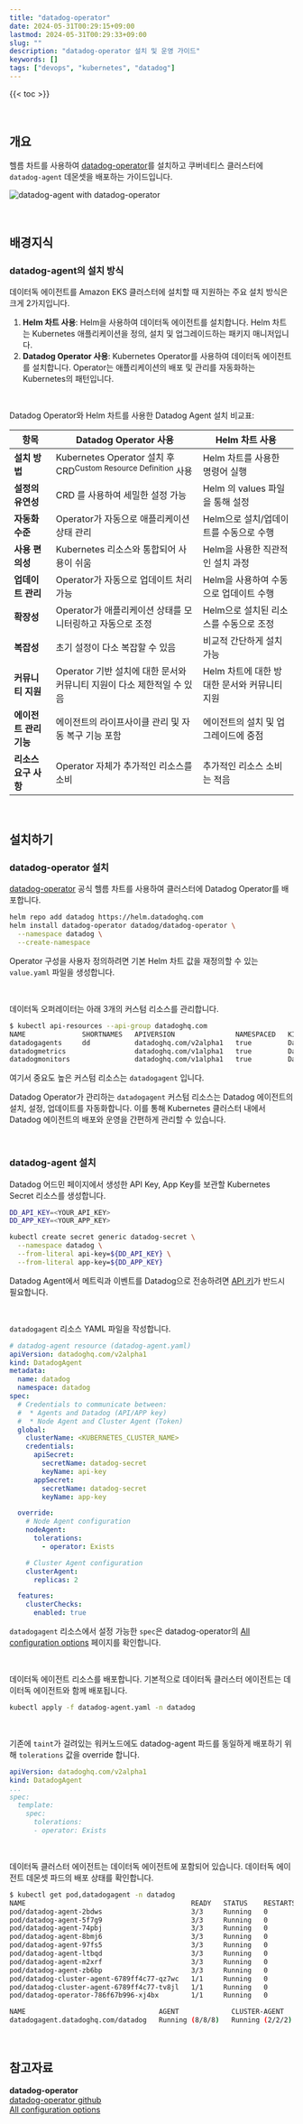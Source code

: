 ```yaml
---
title: "datadog-operator"
date: 2024-05-31T00:29:15+09:00
lastmod: 2024-05-31T00:29:33+09:00
slug: ""
description: "datadog-operator 설치 및 운영 가이드"
keywords: []
tags: ["devops", "kubernetes", "datadog"]
---
```


{{< toc >}}

&nbsp;

## 개요

헬름 차트를 사용하여 [datadog-operator](https://github.com/DataDog/datadog-operator)를 설치하고 쿠버네티스 클러스터에 `datadog-agent` 데몬셋을 배포하는 가이드입니다.

![datadog-agent with datadog-operator](./1.png)

&nbsp;

## 배경지식

### datadog-agent의 설치 방식

데이터독 에이전트를 Amazon EKS 클러스터에 설치할 때 지원하는 주요 설치 방식은 크게 2가지입니다.

1. **Helm 차트 사용**: Helm을 사용하여 데이터독 에이전트를 설치합니다. Helm 차트는 Kubernetes 애플리케이션을 정의, 설치 및 업그레이드하는 패키지 매니저입니다.
2. **Datadog Operator 사용**: Kubernetes Operator를 사용하여 데이터독 에이전트를 설치합니다. Operator는 애플리케이션의 배포 및 관리를 자동화하는 Kubernetes의 패턴입니다.

&nbsp;

Datadog Operator와 Helm 차트를 사용한 Datadog Agent 설치 비교표:

| **항목** | **Datadog Operator 사용** | **Helm 차트 사용** |
|---------|--------------------------|------------------|
| **설치 방법** | Kubernetes Operator 설치 후 CRD<sup>Custom Resource Definition</sup> 사용 | Helm 차트를 사용한 명령어 실행 |
| **설정의 유연성** | CRD 를 사용하여 세밀한 설정 가능 | Helm 의 values 파일을 통해 설정 |
| **자동화 수준** | Operator가 자동으로 애플리케이션 상태 관리 | Helm으로 설치/업데이트를 수동으로 수행 |
| **사용 편의성** | Kubernetes 리소스와 통합되어 사용이 쉬움 | Helm을 사용한 직관적인 설치 과정 |
| **업데이트 관리** | Operator가 자동으로 업데이트 처리 가능 | Helm을 사용하여 수동으로 업데이트 수행 |
| **확장성** | Operator가 애플리케이션 상태를 모니터링하고 자동으로 조정 | Helm으로 설치된 리소스를 수동으로 조정 |
| **복잡성** | 초기 설정이 다소 복잡할 수 있음 | 비교적 간단하게 설치 가능 |
| **커뮤니티 지원** | Operator 기반 설치에 대한 문서와 커뮤니티 지원이 다소 제한적일 수 있음 | Helm 차트에 대한 방대한 문서와 커뮤니티 지원 |
| **에이전트 관리 기능** | 에이전트의 라이프사이클 관리 및 자동 복구 기능 포함 | 에이전트의 설치 및 업그레이드에 중점 |
| **리소스 요구 사항** | Operator 자체가 추가적인 리소스를 소비 | 추가적인 리소스 소비는 적음 |

&nbsp;

## 설치하기

### datadog-operator 설치

[datadog-operator](https://github.com/DataDog/helm-charts/blob/main/charts/datadog-operator/README.md) 공식 헬름 차트를 사용하여 클러스터에 Datadog Operator를 배포합니다.

```bash
helm repo add datadog https://helm.datadoghq.com
helm install datadog-operator datadog/datadog-operator \
  --namespace datadog \
  --create-namespace
```

Operator 구성을 사용자 정의하려면 기본 Helm 차트 값을 재정의할 수 있는 `value.yaml` 파일을 생성합니다.

&nbsp;

데이터독 오퍼레이터는 아래 3개의 커스텀 리소스를 관리합니다.

```bash
$ kubectl api-resources --api-group datadoghq.com
NAME              SHORTNAMES   APIVERSION               NAMESPACED   KIND
datadogagents     dd           datadoghq.com/v2alpha1   true         DatadogAgent
datadogmetrics                 datadoghq.com/v1alpha1   true         DatadogMetric
datadogmonitors                datadoghq.com/v1alpha1   true         DatadogMonitor
```

여기서 중요도 높은 커스텀 리소스는 `datadogagent` 입니다.

Datadog Operator가 관리하는 `datadogagent` 커스텀 리소스는 Datadog 에이전트의 설치, 설정, 업데이트를 자동화합니다. 이를 통해 Kubernetes 클러스터 내에서 Datadog 에이전트의 배포와 운영을 간편하게 관리할 수 있습니다.

&nbsp;

### datadog-agent 설치

Datadog 어드민 페이지에서 생성한 API Key, App Key를 보관할 Kubernetes Secret 리소스를 생성합니다.

```bash
DD_API_KEY=<YOUR_API_KEY>
DD_APP_KEY=<YOUR_APP_KEY>

kubectl create secret generic datadog-secret \
  --namespace datadog \
  --from-literal api-key=${DD_API_KEY} \
  --from-literal app-key=${DD_APP_KEY}
```

Datadog Agent에서 메트릭과 이벤트를 Datadog으로 전송하려면 [API 키](https://docs.datadoghq.com/ko/account_management/api-app-keys/#api-%ED%82%A4)가 반드시 필요합니다.

&nbsp;

`datadogagent` 리소스 YAML 파일을 작성합니다.

```yaml
# datadog-agent resource (datadog-agent.yaml)
apiVersion: datadoghq.com/v2alpha1
kind: DatadogAgent
metadata:
  name: datadog
  namespace: datadog
spec:
  # Credentials to communicate between:
  #  * Agents and Datadog (API/APP key)
  #  * Node Agent and Cluster Agent (Token)
  global:
    clusterName: <KUBERNETES_CLUSTER_NAME>
    credentials:
      apiSecret:
        secretName: datadog-secret
        keyName: api-key
      appSecret:
        secretName: datadog-secret
        keyName: app-key

  override:
    # Node Agent configuration
    nodeAgent:
      tolerations:
        - operator: Exists

    # Cluster Agent configuration
    clusterAgent:
      replicas: 2

  features:
    clusterChecks:
      enabled: true
```

`datadogagent` 리소스에서 설정 가능한 `spec`은 datadog-operator의 [All configuration options](https://github.com/DataDog/datadog-operator/blob/main/docs/configuration.v2alpha1.md#all-configuration-options) 페이지를 확인합니다.

&nbsp;

데이터독 에이전트 리소스를 배포합니다. 기본적으로 데이터독 클러스터 에이전트는 데이터독 에이전트와 함께 배포됩니다.

```bash
kubectl apply -f datadog-agent.yaml -n datadog
```

&nbsp;

기존에 `taint`가 걸려있는 워커노드에도 datadog-agent 파드를 동일하게 배포하기 위해 `tolerations` 값을 override 합니다.

```yaml
apiVersion: datadoghq.com/v2alpha1
kind: DatadogAgent
...
spec:
  template:
    spec:
      tolerations:
      - operator: Exists
```

&nbsp;

데이터독 클러스터 에이전트는 데이터독 에이전트에 포함되어 있습니다. 데이터독 에이전트 데몬셋 파드의 배포 상태를 확인합니다.

```bash
$ kubectl get pod,datadogagent -n datadog
NAME                                         READY   STATUS    RESTARTS   AGE
pod/datadog-agent-2bdws                      3/3     Running   0          36m
pod/datadog-agent-5f7g9                      3/3     Running   0          38m
pod/datadog-agent-74pbj                      3/3     Running   0          35m
pod/datadog-agent-8bmj6                      3/3     Running   0          38m
pod/datadog-agent-97fs5                      3/3     Running   0          37m
pod/datadog-agent-ltbqd                      3/3     Running   0          37m
pod/datadog-agent-m2xrf                      3/3     Running   0          36m
pod/datadog-agent-zb6bp                      3/3     Running   0          35m
pod/datadog-cluster-agent-6789ff4c77-qz7wc   1/1     Running   0          24s
pod/datadog-cluster-agent-6789ff4c77-tv8jl   1/1     Running   0          22s
pod/datadog-operator-786f67b996-xj4bx        1/1     Running   0          20s

NAME                                 AGENT             CLUSTER-AGENT     CLUSTER-CHECKS-RUNNER   AGE
datadogagent.datadoghq.com/datadog   Running (8/8/8)   Running (2/2/2)                           39m
```

&nbsp;

## 참고자료

**datadog-operator**  
[datadog-operator github](https://github.com/DataDog/datadog-operator?tab=readme-ov-file#overview)  
[All configuration options](https://github.com/DataDog/datadog-operator/blob/main/docs/configuration.v2alpha1.md#all-configuration-options)
